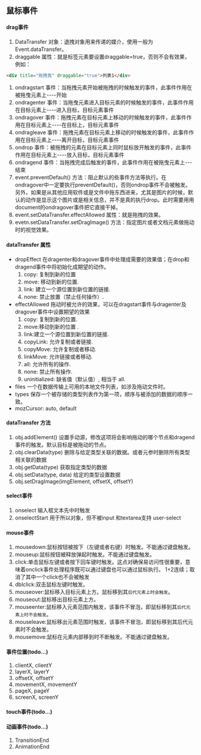 ## 鼠标事件

#### drag事件

1. DataTransfer 对象：退拽对象用来传递的媒介，使用一般为Event.dataTransfer。
2. draggable 属性：就是标签元素要设置draggable=true，否则不会有效果，例如：

```HTML
<div title="拖拽我" draggable="true">列表1</div>
```

1. ondragstart 事件：当拖拽元素开始被拖拽的时候触发的事件，此事件作用在被拖曳元素上----开始
2. ondragenter 事件：当拖曳元素进入目标元素的时候触发的事件，此事件作用在目标元素上----进入目标，目标元素事件
3. ondragover 事件：拖拽元素在目标元素上移动的时候触发的事件，此事件作用在目标元素上----在目标上，目标元素事件
4. ondragleave 事件：拖拽元素在目标元素上移动的时候触发的事件，此事件作用在目标元素上----离开目标，目标元素事件
5. ondrop 事件：被拖拽的元素在目标元素上同时鼠标放开触发的事件，此事件作用在目标元素上----放入目标，目标元素事件
6. ondragend 事件：当拖拽完成后触发的事件，此事件作用在被拖曳元素上---结束
7. event.preventDefault() 方法：阻止默认的些事件方法等执行。在ondragover中一定要执行preventDefault()，否则ondrop事件不会被触发。另外，如果是从其他应用软件或是文件中拖东西进来，尤其是图片的时候，默认的动作是显示这个图片或是相关信息，并不是真的执行drop。此时需要用用document的ondragover事件把它直接干掉。
8. event.setDataTransfer.effectAllowed 属性：就是拖拽的效果。
9. evetn.setDataTransfer.setDragImage() 方法：指定图片或者文档元素做拖动时的视觉效果。

#### dataTransfer 属性

- dropEffect 在dragenter和dragover事件中处理成需要的效果值；在drop和dragend事件中将初始化成期望的动作。
    1. copy: 复制到新的位置
    2. move: 移动到新的位置.
    3. link: 建立一个源位置到新位置的链接.
    4. none: 禁止放置（禁止任何操作）.
- effectAllowed 拖动时被允许的效果，可以在dragstart事件与dragenter及dragover事件中设置期望的效果
    1. copy: 复制到新的位置.
    2. move:移动到新的位置 .
    3. link:建立一个源位置到新位置的链接.
    4. copyLink: 允许复制或者链接.
    5. copyMove: 允许复制或者移动.
    6. linkMove: 允许链接或者移动.
    7. all: 允许所有的操作.
    8. none: 禁止所有操作.
    9. uninitialized: 缺省值（默认值）, 相当于 all.
- files 一个在数据传输上可用的本地文件列表，如涉及拖动文件时。
- types 保存一个被存储的类型列表作为第一项，顺序与被添加的数据的顺序一致。
- mozCursor: auto, default

#### dataTransfer 方法

1. obj.addElement() 设置手动源，修改这项将会影响拖动的哪个节点和dragend事件的触发。默认目标是被拖动的节点。
2. obj.clearData(type) 删除与给定类型关联的数据。或者元参时删除所有类型相关联的数据
3. obj.getData(type) 获取指定类型的数据
4. obj.setData(type, data) 给定的类型设置数据
5. obj.setDragImage(imgElement, offsetX, offsetY)



#### select事件

1. onselect 输入框文本先中时触发
2. onselectStart  用于所以对象，但不被input 和textarea支持  user-select

#### mouse事件

1. mousedown:鼠标按钮被按下（左键或者右键）时触发。不能通过键盘触发。
2. mouseup:鼠标按钮被释放弹起时触发。不能通过键盘触发。
3. click:单击鼠标左键或者按下回车键时触发。这点对确保易访问性很重要，意味着onclick事件处理程序既可以通过键盘也可以通过鼠标执行。 1+2连续；取消了其中一个click也不会被触发
4. dblclick:双击鼠标左键时触发。
5. mouseover:鼠标移入目标元素上方。鼠标移到其`后代元素上时会触发`。
6. mouseout:鼠标移出目标元素上方。
7. mouseenter:鼠标移入元素范围内触发，该事件不冒泡，即鼠标移到其`后代元素上时不会触发`。
8. mouseleave:鼠标移出元素范围时触发，该事件不冒泡，即鼠标移到其后代元素时不会触发。
9. mousemove:鼠标在元素内部移到时不断触发。不能通过键盘触发。


#### 事件位置(todo...)

1. clientX, clientY
2. layerX, layerY
3. offsetX, offsetY
4. movementX, movementY
5. pageX, pageY
6. screenX, screenY

#### touch事件(todo...)


#### 动画事件(todo...)

1. TransitionEnd
2. AnimationEnd




